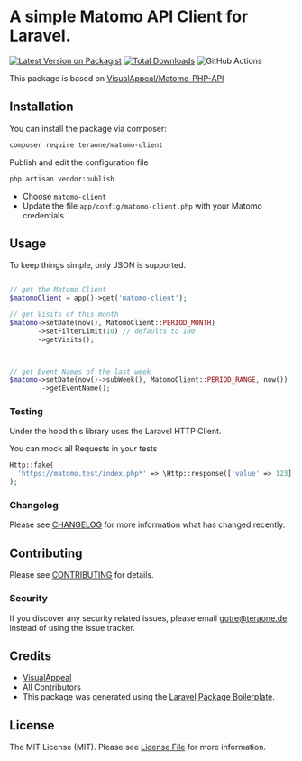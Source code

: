 # A simple Matomo API Client for Laravel.

[![Latest Version on Packagist](https://img.shields.io/packagist/v/teraone/matomo-client.svg?style=flat-square)](https://packagist.org/packages/teraone/matomo-client)
[![Total Downloads](https://img.shields.io/packagist/dt/teraone/matomo-client.svg?style=flat-square)](https://packagist.org/packages/teraone/matomo-client)
![GitHub Actions](https://github.com/teraone/matomo-client/actions/workflows/main.yml/badge.svg)

This package is based on [VisualAppeal/Matomo-PHP-API](https://github.com/VisualAppeal/Matomo-PHP-API)

## Installation

You can install the package via composer:

```bash
composer require teraone/matomo-client
```

Publish and edit the configuration file

```bash
php artisan vendor:publish
```
 - Choose `matomo-client`
 - Update the file `app/config/matomo-client.php` with your Matomo credentials

## Usage

To keep things simple, only JSON is supported. 

```php

// get the Matomo Client
$matomoClient = app()->get('matomo-client');

// get Visits of this month
$matomo->setDate(now(), MatomoClient::PERIOD_MONTH)
       ->setFilterLimit(10) // defaults to 100
       ->getVisits();



// get Event Names of the last week
$matomo->setDate(now()->subWeek(), MatomoClient::PERIOD_RANGE, now())
        ->getEventName();

```

### Testing

Under the hood this library uses the Laravel HTTP Client. 

You can mock all Requests in your tests 
```php
Http::fake(
  'https://matomo.test/index.php*' => \Http::response(['value' => 123], 200),
);


```

### Changelog

Please see [CHANGELOG](CHANGELOG.md) for more information what has changed recently.

## Contributing

Please see [CONTRIBUTING](CONTRIBUTING.md) for details.

### Security

If you discover any security related issues, please email gotre@teraone.de instead of using the issue tracker.

## Credits

- [VisualAppeal](https://github.com/VisualAppeal)
- [All Contributors](https://github.com/VisualAppeal/Matomo-PHP-API/graphs/contributors)
- This package was generated using the [Laravel Package Boilerplate](https://laravelpackageboilerplate.com).

## License

The MIT License (MIT). Please see [License File](LICENSE.md) for more information.



